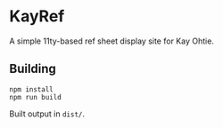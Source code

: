 # KayRef

A simple 11ty-based ref sheet display site for Kay Ohtie.

## Building

```
npm install
npm run build
```

Built output in `dist/`.